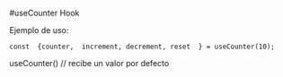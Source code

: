 
#useCounter Hook


Ejemplo de uso:
```
const  {counter,  increment, decrement, reset  } = useCounter(10);  

```
useCounter() // recibe un valor por defecto